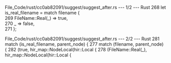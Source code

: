 File_Code/rust/cc0ab82091/suggest/suggest_after.rs --- 1/2 --- Rust
268                                         let is_real_filename = match filename {                                                                            
269                                             FileName::Real(_) => true,                                                                                     
270                                             _ => false,                                                                                                    
271                                         };                                                                                                                 

File_Code/rust/cc0ab82091/suggest/suggest_after.rs --- 2/2 --- Rust
281                                         match (is_real_filename, parent_node) {                                                                          277                                         match (filename, parent_node) {
282                                             (true, hir_map::NodeLocal(hir::Local {                                                                       278                                             (FileName::Real(_), hir_map::NodeLocal(hir::Local {

